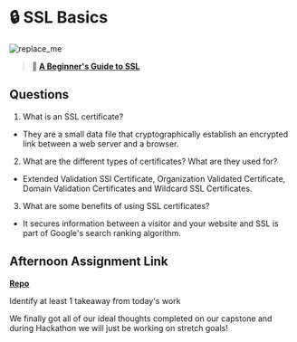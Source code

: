 # 🔒 SSL Basics

![replace_me](https://codeworks.blob.core.windows.net/public/assets/img/illustrations/placeholder.svg)

> **📖 [A Beginner's Guide to SSL](https://codeworksacademy.com/fs-student-guide/resources/wk8-9/07-SSL)**

## Questions

1. What is an SSL certificate?

- They are a small data file that cryptographically establish an encrypted link between a web server and a browser. 

2. What are the different types of certificates? What are they used for?

- Extended Validation SSl Certificate, Organization Validated Certificate, Domain Validation Certificates and Wildcard SSL Certificates.

3. What are some benefits of using SSL certificates?

- It secures information between a visitor and your website and SSL is part of Google's search ranking algorithm.

## Afternoon Assignment Link

**[Repo](https://github.com/smithtaylord/page-turn-dot-book)**

Identify at least 1 takeaway from today's work

We finally got all of our ideal thoughts completed on our capstone and during Hackathon we will just be working on stretch goals!